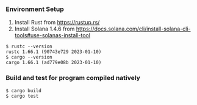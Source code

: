 ### Environment Setup

1. Install Rust from https://rustup.rs/
2. Install Solana 1.4.6 from https://docs.solana.com/cli/install-solana-cli-tools#use-solanas-install-tool

```
$ rustc --version
rustc 1.66.1 (90743e729 2023-01-10) 
$ cargo --version
cargo 1.66.1 (ad779e08b 2023-01-10)  
```

### Build and test for program compiled natively

```
$ cargo build
$ cargo test
```


